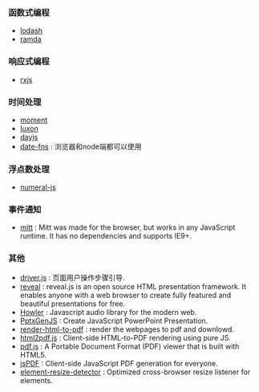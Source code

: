 ### 函数式编程

* [lodash](https://github.com/lodash/lodash)
* [ramda](https://github.com/ramda/ramda)

### 响应式编程

* [rxjs](https://github.com/ReactiveX/rxjs)

### 时间处理

* [moment](https://github.com/moment/moment)
* [luxon](https://github.com/moment/luxon)
* [dayjs](https://github.com/iamkun/dayjs)
* [date-fns](https://github.com/date-fns/date-fns) : 浏览器和node端都可以使用

### 浮点数处理

* [numeral-js](https://github.com/adamwdraper/Numeral-js)

### 事件通知

* [mitt](https://github.com/developit/mitt) : Mitt was made for the browser, but works in any JavaScript runtime. It has no dependencies and supports IE9+.

### 其他

* [driver.js](https://github.com/kamranahmedse/driver.js) : 页面用户操作步骤引导.
* [reveal](https://github.com/hakimel/reveal.js/) : reveal.js is an open source HTML presentation framework. It enables anyone with a web browser to create fully featured and beautiful presentations for free.
* [Howler](https://github.com/goldfire/howler.js) : Javascript audio library for the modern web.
* [PptxGenJS](https://github.com/gitbrent/PptxGenJS) : Create JavaScript PowerPoint Presentation.
* [render-html-to-pdf](https://github.com/linwalker/render-html-to-pdf) : render the webpages to pdf and downlowd.
* [html2pdf.js](https://github.com/eKoopmans/html2pdf.js) : Client-side HTML-to-PDF rendering using pure JS.
* [pdf.js](https://github.com/mozilla/pdf.js) : A Portable Document Format (PDF) viewer that is built with HTML5.
* [jsPDF](https://github.com/MrRio/jsPDF) : Client-side JavaScript PDF generation for everyone.
* [element-resize-detector](https://github.com/wnr/element-resize-detector) : Optimized cross-browser resize listener for elements.
